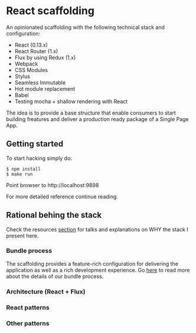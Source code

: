 # React scaffolding

An opinionated scaffolding with the following technical stack and configuration:

* React  (0.13.x)
* React Router (1.x)
* Flux by using Redux (1.x)
* Webpack
* CSS Modules
* Stylus
* Seamless Immutable
* Hot module replacement
* Babel
* Testing mocha + shallow rendering with React

The idea is to provide a base structure that enable consumers to start building freatures and deliver a production ready package of a Single Page App.

## Getting started

To start hacking simply do:

```
$ npm install
$ make run
```
Point browser to http://localhost:9898

For more detailed reference continue reading.

## Rational behing the stack

Check the resources [section](https://github.com/rafaelchiti/react_scaffolding/wiki/resources) for talks and explanations on WHY the stack I present here.

### Bundle process

The scaffolding provides a feature-rich configuration for delivering the application as well as a rich development experience.
Go [here](./WEBPACK.md) to read more about the details of our bundle process.

### Architecture (React + Flux)

### React patterns

### Other patterns
